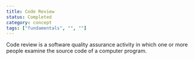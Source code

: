```yaml
---
title: Code Review
status: Completed
category: concept
tags: ["fundamentals", "", ""]
---
```


Code review is a software quality assurance activity in which one or more people examine the source code of a computer program.
